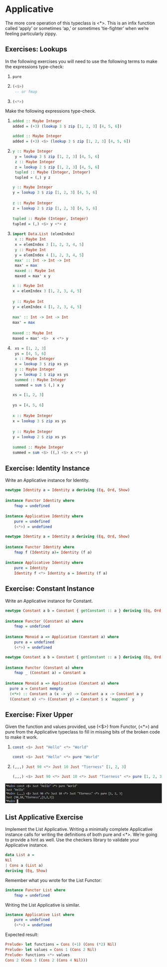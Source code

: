 # Applicative

The more core operation of this typeclass is <*>. This is an infix function
called ‘apply’ or sometimes ‘ap,’ or sometimes ‘tie-fighter’ when we’re
feeling particularly zippy.

## Exercises: Lookups
In the following exercises you will need to use the following terms
to make the expressions type-check:
1. ```
   pure
   ```
2. ```haskell
   (<$>)
    -- or fmap
    ```
3. ```haskell
   (<*>)
   ```
Make the following expressions type-check.
1. ```haskell
   added :: Maybe Integer
   added = (+3) (lookup 3 $ zip [1, 2, 3] [4, 5, 6])
   ```
    ```haskell
    added :: Maybe Integer
    added = (+3) <$> (lookup 3 $ zip [1, 2, 3] [4, 5, 6])
    ```
2. ```haskell
   y :: Maybe Integer
    y = lookup 3 $ zip [1, 2, 3] [4, 5, 6]
    z :: Maybe Integer
    z = lookup 2 $ zip [1, 2, 3] [4, 5, 6]
    tupled :: Maybe (Integer, Integer)
    tupled = (,) y z
    ```
    ```haskell
    y :: Maybe Integer
    y = lookup 3 $ zip [1, 2, 3] [4, 5, 6]

    z :: Maybe Integer
    z = lookup 2 $ zip [1, 2, 3] [4, 5, 6]

    tupled :: Maybe (Integer, Integer)
    tupled = (,) <$> y <*> z
    ```
3. ```haskell
   import Data.List (elemIndex)
    x :: Maybe Int
    x = elemIndex 3 [1, 2, 3, 4, 5]
    y :: Maybe Int
    y = elemIndex 4 [1, 2, 3, 4, 5]
    max' :: Int -> Int -> Int
    max' = max
    maxed :: Maybe Int
    maxed = max' x y
    ```
    ```haskell
    x :: Maybe Int
    x = elemIndex 3 [1, 2, 3, 4, 5]

    y :: Maybe Int
    y = elemIndex 4 [1, 2, 3, 4, 5]

    max' :: Int -> Int -> Int
    max' = max

    maxed :: Maybe Int
    maxed = max' <$>  x <*> y
    ```
4. ```haskell
    xs = [1, 2, 3]
    ys = [4, 5, 6]
    x :: Maybe Integer
    x = lookup 3 $ zip xs ys
    y :: Maybe Integer
    y = lookup 2 $ zip xs ys
    summed :: Maybe Integer
    summed = sum $ (,) x y
    ```
    ```haskell
    xs = [1, 2, 3]

    ys = [4, 5, 6]

    x :: Maybe Integer
    x = lookup 3 $ zip xs ys

    y :: Maybe Integer
    y = lookup 2 $ zip xs ys

    summed :: Maybe Integer
    summed = sum <$> ((,) <$> x <*> y)
    ```
## Exercise: Identity Instance
Write an Applicative instance for Identity.
```haskell
newtype Identity a = Identity a deriving (Eq, Ord, Show)

instance Functor Identity where
    fmap = undefined

instance Applicative Identity where
    pure = undefined
    (<*>) = undefined
```
```haskell
newtype Identity a = Identity a deriving (Eq, Ord, Show)

instance Functor Identity where
    fmap f (Identity a)= Identity (f a)

instance Applicative Identity where
    pure = Identity
    Identity f <*> Identity a = Identity (f a)
```

## Exercise: Constant Instance
Write an Applicative instance for Constant.
```haskell
newtype Constant a b = Constant { getConstant :: a } deriving (Eq, Ord, Show)

instance Functor (Constant a) where
    fmap = undefined   

instance Monoid a => Applicative (Constant a) where
    pure a = undefined
    (<*>) = undefined
```
```haskell
newtype Constant a b = Constant { getConstant :: a } deriving (Eq, Ord, Show)

instance Functor (Constant a) where
    fmap _ (Constant a) = Constant a

instance Monoid a => Applicative (Constant a) where
  pure a = Constant mempty
  (<*>) :: Constant a (x -> y) -> Constant a x -> Constant a y
  (Constant x) <*> (Constant y) = Constant $ x `mappend` y
```

## Exercise: Fixer Upper
Given the function and values provided, use (<$>) from Functor,
(<*>) and pure from the Applicative typeclass to fill in missing bits of
the broken code to make it work.
1. ```haskell
   const <$> Just "Hello" <*> "World"
   ```
   ```haskell
   const <$> Just "Hello" <*> pure "World"
   ```
2. ```haskell
   (,,,) Just 90 <*> Just 10 Just "Tierness" [1, 2, 3]
   ```
   ```haskell
   (,,,) <$> Just 90 <*> Just 10 <*> Just "Tierness" <*> pure [1, 2, 3]
   ```

![Output](img/cmd137.png)


## List Applicative Exercise
Implement the List Applicative. Writing a minimally complete Applicative
instance calls for writing the definitions of both pure and
<*>. We’re going to provide a hint as well. Use the checkers library to
validate your Applicative instance.
```haskell
data List a =
Nil
| Cons a (List a)
deriving (Eq, Show)
```
Remember what you wrote for the List Functor:
```haskell
instance Functor List where
    fmap = undefined
```
Writing the List Applicative is similar.

```haskell
instance Applicative List where
    pure = undefined
    (<*>) = undefined
```
Expected result:
```haskell
Prelude> let functions = Cons (+1) (Cons (*2) Nil)
Prelude> let values = Cons 1 (Cons 2 Nil)
Prelude> functions <*> values
Cons 2 (Cons 3 (Cons 2 (Cons 4 Nil)))
```